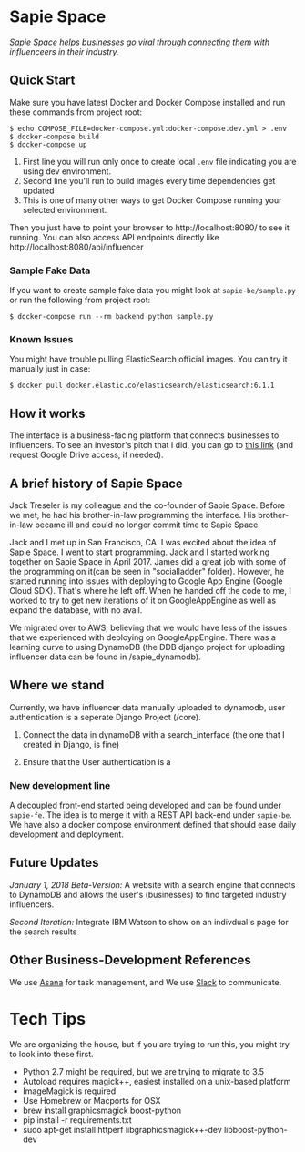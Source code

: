 # Sapie Space

*Sapie Space helps businesses go viral through connecting them with influenceers in their industry.*


## Quick Start

Make sure you have latest Docker and Docker Compose installed and run these commands from project root:

```console
$ echo COMPOSE_FILE=docker-compose.yml:docker-compose.dev.yml > .env
$ docker-compose build
$ docker-compose up
```

1. First line you will run only once to create local `.env` file indicating you are using dev environment.
2. Second line you'll run to build images every time dependencies get updated
3. This is one of many other ways to get Docker Compose running your selected environment.

Then you just have to point your browser to http://localhost:8080/ to
see it running. You can also access API endpoints directly like
http://localhost:8080/api/influencer


### Sample Fake Data

If you want to create sample fake data you might look at `sapie-be/sample.py` or run the following from project root:

```
$ docker-compose run --rm backend python sample.py
```


### Known Issues

You might have trouble pulling ElasticSearch official images. You can try it manually just in case:

```console
$ docker pull docker.elastic.co/elasticsearch/elasticsearch:6.1.1
```

## How it works

The interface is a business-facing platform that connects businesses
to influencers. To see an investor's pitch that I did, you can go to
[this
link](https://docs.google.com/presentation/d/1cEplBy7avil1pP7XFVi694qOlSWiG58qNWfQ0KPgLx0/edit?usp=sharing)
(and request Google Drive access, if needed).


## A brief history of Sapie Space

Jack Treseler is my colleague and the co-founder of Sapie
Space. Before we met, he had his brother-in-law programming the
interface. His brother-in-law became ill and could no longer commit
time to Sapie Space.

Jack and I met up in San Francisco, CA. I was excited about the idea
of Sapie Space. I went to start programming. Jack and I started
working together on Sapie Space in April 2017. James did a great job
with some of the programming on it(can be seen in "socialladder"
folder). However, he started running into issues with deploying to
Google App Engine (Google Cloud SDK). That's where he left off. When
he handed off the code to me, I worked to try to get new iterations of
it on GoogleAppEngine as well as expand the database, with no avail.

We migrated over to AWS, believing that we would have less of the
issues that we experienced with deploying on GoogleAppEngine. There
was a learning curve to using DynamoDB (the DDB django project for
uploading influencer data can be found in /sapie_dynamodb).


## Where we stand

Currently, we have influencer data manually uploaded to dynamodb, user
authentication is a seperate Django Project (/core).

1. Connect the data in dynamoDB with a search_interface (the one that
   I created in Django, is fine)

2. Ensure that the User authentication is a


### New development line

A decoupled front-end started being developed and can be found under
`sapie-fe`. The idea is to merge it with a REST API back-end under
`sapie-be`. We have also a docker compose environment defined that
should ease daily development and deployment.


## Future Updates

*January 1, 2018 Beta-Version:* A website with a search engine that
 connects to DynamoDB and allows the user's (businesses) to find
 targeted industry influencers.

*Second Iteration:* Integrate IBM Watson to show on an indivdual's
 page for the search results


## Other Business-Development References

We use
[Asana](https://app.asana.com/0/476028607034259/476028607034259) for
task management, and We use [Slack](www.slack.com) to communicate.


# Tech Tips

We are organizing the house, but if you are trying to run this, you
might try to look into these first.

- Python 2.7 might be required, but we are trying to migrate to 3.5
- Autoload requires magick++, easiest installed on a unix-based platform
- ImageMagick is required
- Use Homebrew or Macports for OSX
- brew install graphicsmagick boost-python
- pip install -r requirements.txt
- sudo apt-get install httperf libgraphicsmagick++-dev libboost-python-dev
